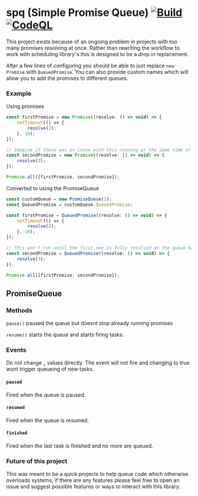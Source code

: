 spq (Simple Promise Queue) [![Build](https://github.com/sekwah41/spq/actions/workflows/ci.yml/badge.svg)](https://github.com/sekwah41/spq/actions/workflows/ci.yml) [![CodeQL](https://github.com/sekwah41/spq/actions/workflows/codeql-analysis.yml/badge.svg)](https://github.com/sekwah41/spq/actions/workflows/codeql-analysis.yml)
================

This project exists because of an ongoing problem in projects with too many promises resolving at once.
Rather than rewriting the workflow to work with scheduling library's this is designed to be a drop in replacement.

After a few lines of configuring you should be able to just replace `new Promise` with `QueuedPromise`.
You can also provide custom names which will allow you to add the promises to different queues.

### Example
Using promises
```javascript
const firstPromise = new Promise((resolve: () => void) => {
    setTimeout(() => {
        resolve(2);
    }, 10);
});

// Imagine if there was an issue with this running at the same time or too many at once. e.g. too many open connections
const secondPromise = new Promise((resolve: () => void) => {
    resolve(3);
});

Promise.all([firstPromise, secondPromise]);
```

Converted to using the PromiseQueue
```javascript
const customQueue = new PromiseQueue(1);
const QueuedPromise = customQueue.QueuedPromise;

const firstPromise = QueuedPromise((resolve: () => void) => {
    setTimeout(() => {
        resolve(2);
    }, 10);
});

// This won't run until the first one is fully resolved as the queue has a size of 1
const secondPromise = QueuedPromise((resolve: () => void) => {
    resolve(3);
});

Promise.all([firstPromise, secondPromise]);
```

## PromiseQueue
### Methods
`pause()` paused the queue but doesnt stop already running promises

`resume()` starts the queue and starts firing tasks.

### Events
Do not change _ values directly. The event will not fire and changing to true wont trigger
queueing of new tasks.
#### `paused`
Fired when the queue is paused.

#### `resumed`
Fired when the queue is resumed.

#### `finished`
Fired when the last task is finished and no more are queued.


### Future of this project
This was meant to be a quick projects to help queue code which otherwise overloads systems, if there are any features
please feel free to open an issue and suggest possible features or ways to interact with this library.
